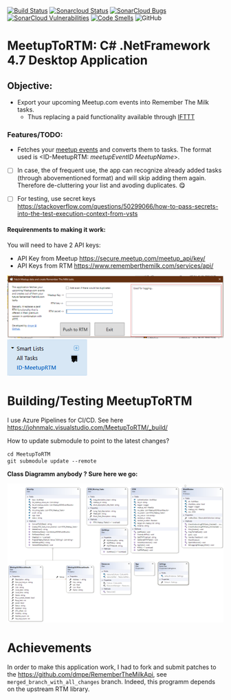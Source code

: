 [![Build Status](https://johnmalc.visualstudio.com/MeetupToRTM/_apis/build/status/Main%20Pipeline?branchName=master)](https://johnmalc.visualstudio.com/MeetupToRTM/_build/latest?definitionId=6&branchName=master)
[![Sonarcloud Status](https://sonarcloud.io/api/project_badges/measure?project=dmpe_MeetupToRTM&metric=alert_status)](https://sonarcloud.io/dashboard?id=dmpe_MeetupToRTM) 
[![SonarCloud Bugs](https://sonarcloud.io/api/project_badges/measure?project=dmpe_MeetupToRTM&metric=bugs)](https://sonarcloud.io/component_measures/metric/reliability_rating/list?id=dmpe_MeetupToRTM)
[![SonarCloud Vulnerabilities](https://sonarcloud.io/api/project_badges/measure?project=dmpe_MeetupToRTM&metric=vulnerabilities)](https://sonarcloud.io/component_measures/metric/security_rating/list?id=dmpe_MeetupToRTM)
[![Code Smells](https://sonarcloud.io/api/project_badges/measure?project=dmpe_MeetupToRTM&metric=code_smells)](https://sonarcloud.io/dashboard?id=dmpe_MeetupToRTM)
![GitHub](https://img.shields.io/github/license/dmpe/MeetupToRTM.svg)
 
# MeetupToRTM: C# .NetFramework 4.7 Desktop Application

## Objective:
 - Export your upcoming Meetup.com events into Remember The Milk tasks.
   - Thus replacing a paid functionality available through [IFTTT](https://www.rememberthemilk.com/services/ifttt/)

### Features/TODO:
 - Fetches your [meetup events](https://www.meetup.com/meetup_api/docs/self/events/) and converts them to tasks. The format used is <ID-MeetupRTM: _meetupEventID_ _MeetupName_>. 
 
 - [ ] In case, the of frequent use, the app can recognize already added tasks (through abovementioned format) and will skip adding them again. Therefore de-cluttering your list and avoding duplicates. :yum:

 - [ ] For testing, use secret keys <https://stackoverflow.com/questions/50299066/how-to-pass-secrets-into-the-test-execution-context-from-vsts>

#### Requirenments to making it work:

You will need to have 2 API keys:

 - API Key from Meetup <https://secure.meetup.com/meetup_api/key/>
 - API Keys from RTM <https://www.rememberthemilk.com/services/api/>

![image](images/rtm_meetup.PNG)
![image2](images/rtm_smartlist.PNG)

# Building/Testing MeetupToRTM

I use Azure Pipelines for CI/CD. See here <https://johnmalc.visualstudio.com/MeetupToRTM/_build/>

How to update submodule to point to the latest changes?

```
cd MeetupToRTM
git submodule update --remote 
```

**Class Diagramm anybody ? Sure here we go:**

![image3](images/ClassDiagram_MeetupToRTM.png)


# Achievements

In order to make this application work, I had to fork and submit patches to the <https://github.com/dmpe/RememberTheMilkApi>, see `merged_branch_with_all_changes` branch. 
Indeed, this programm depends on the upstream RTM library.
